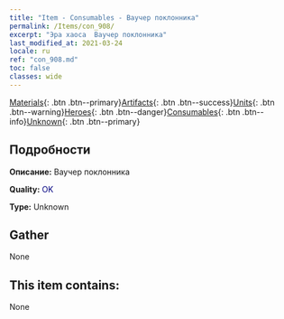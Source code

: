 ```yaml
---
title: "Item - Consumables - Ваучер поклонника"
permalink: /Items/con_908/
excerpt: "Эра хаоса  Ваучер поклонника"
last_modified_at: 2021-03-24
locale: ru
ref: "con_908.md"
toc: false
classes: wide
---
```

 [Materials](/ru/Items/){: .btn .btn--primary}[Artifacts](/ru/Items/Artifacts/){: .btn .btn--success}[Units](/ru/Items/Units/){: .btn .btn--warning}[Heroes](/ru/Items/Heroes/){: .btn .btn--danger}[Consumables](/ru/Items/Consumables/){: .btn .btn--info}[Unknown](/ru/Items/Unknown/){: .btn .btn--primary}

## Подробности
 **Описание:** Ваучер поклонника

 **Quality:** <span style="color: #000080">OK</span>

 **Type:** Unknown

## Gather

  None

## This item contains:

  None

